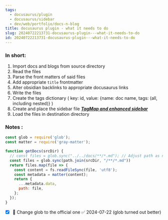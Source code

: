 ```yaml
---
tags:
  - docusaurus/plugin
  - docusaurus/sidebar
  - dev/web/portfolio/docs-n-blog
title: docusaurus plugin - what it needs to do
slug: 20240722213731-docusaurus-plugin---what-it-needs-to-do
id: 20240722213731-docusaurus-plugin---what-it-needs-to-do
---
```


### In short: 
1. Import docs and blogs from source directory
2. Read the files
3. Parse the front matters of said files
4. Add appropriate `title` frontmatter
5. Alter obsidian backlinks to appropriate docusaurus links
6. Write the files
7. Create the tags dictionary ( key: id, value: {name: doc name, tags: (all, including nested)} )
8. Create and place the sidebar file ***[TagMap and enhanced sidebar](/docs/20240724133308-tagmap-and-enhanced-sidebar)***
9. Load the files in destination directory


### Notes :
```js
const glob = require('glob');
const matter = require('gray-matter');

function getDocs(srcDir) {
  // const files = glob.sync("../../docs/**/*.md"); // Adjust path as necessary
  const files = glob.sync(path.join(srcDir, "/**/*.md"))
  return files.map(file => {
    const content = fs.readFileSync(file, 'utf8');
    const metadata = matter(content);
    return {
      ...metadata.data,
      path: file, 
    };
  });
}
```
- [x] 🔺 Change glob to the official one ✅ 2024-07-22 (glob turned out better)

